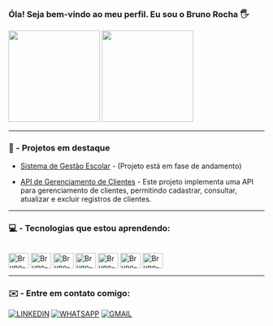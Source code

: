### Óla! Seja bem-vindo ao meu perfil. Eu sou o Bruno Rocha 🖐️
<div>
    <img height="180" src="https://github-readme-stats.vercel.app/api?username=Bruno-rdj&show_icons=true&theme=dark"/> 
    <img height="180" src="https://github-readme-stats.vercel.app/api/top-langs/?username=Bruno-rdj&layout=compact&langs_count=16&theme=dark"/> 
</div>

---

### 🚀 - Projetos em destaque
- [Sistema de Gestão Escolar](#) - (Projeto está em fase de andamento)
  
- [API de Gerenciamento de Clientes](https://github.com/Bruno-rdj/TF-Web.API.git) - Este projeto implementa uma API para gerenciamento de clientes, permitindo cadastrar, consultar, atualizar e excluir registros de clientes.

---

### 💻 - Tecnologias que estou aprendendo:

<div style="display: inline_block"><br>
    <img align="center" alt="Bruno-Python" height="30" width="40" src="https://cdn.jsdelivr.net/gh/devicons/devicon@latest/icons/python/python-original.svg"> 
    <img align="center" alt="Bruno-Docker" height="30" width="40"  src="https://cdn.jsdelivr.net/gh/devicons/devicon@latest/icons/docker/docker-plain.svg">
    <img align="center" alt="Bruno-GitHub" height="30" width="40"  src="https://cdn.jsdelivr.net/gh/devicons/devicon@latest/icons/github/github-original.svg">
    <img align="center" alt="Bruno-Git" height="30" width="40"  src="https://cdn.jsdelivr.net/gh/devicons/devicon@latest/icons/git/git-original.svg"> 
    <img align="center" alt="Bruno-JS" height="30" width="40" src="https://cdn.jsdelivr.net/gh/devicons/devicon@latest/icons/javascript/javascript-original.svg">
    <img align="center" alt="Bruno-HTML" height="30" width="40" src="https://cdn.jsdelivr.net/gh/devicons/devicon@latest/icons/html5/html5-original.svg">
    <img align="center" alt="Bruno-CSS" height="30" width="40" src="https://cdn.jsdelivr.net/gh/devicons/devicon@latest/icons/css3/css3-original.svg">
</div>

---

### ✉️ - Entre em contato comigo:

[![LINKEDIN](https://img.shields.io/badge/LinkedIn-0077B5?style=for-the-badge&logo=linkedin&logoColor=white)](https://www.linkedin.com/in/bruno-rocha-0b8057303/)
[![WHATSAPP](https://img.shields.io/badge/WhatsApp-25D366?style=for-the-badge&logo=whatsapp&logoColor=white)](https://wa.me/5511944624907)
[![GMAIL](https://img.shields.io/badge/Gmail-D14836?style=for-the-badge&logo=gmail&logoColor=white)](mailto:brunorochaj250705@gmail.com)






